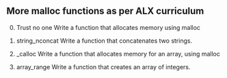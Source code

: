 More malloc functions as per ALX curriculum
-------------------------------------------
0. Trust no one
Write a function that allocates memory using malloc

1. string_nconcat
Write a function that concatenates two strings.

2. _calloc
Write a function that allocates memory for an array, using malloc

3. array_range
Write a function that creates an array of integers.


